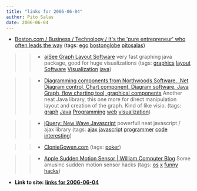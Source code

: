 ```yaml
---
title: "links for 2006-06-04"
author: Pito Salas
date: 2006-06-04
---
```


  * [Boston.com / Business / Technology / It's the 'pure entrepreneur' who often leads the way](<http://www.boston.com/business/technology/articles/2004/12/27/its_the_pure_entrepreneur_who_often_leads_the_way?pg=full>) (tags: [ego](<http://del.icio.us/pitosalas/ego>) [bostonglobe](<http://del.icio.us/pitosalas/bostonglobe>) [pitosalas](<http://del.icio.us/pitosalas/pitosalas>))
>>   * [aiSee Graph Layout Software](<http://www.aisee.com/>) very fast
graphing java package, good for huge visualizations (tags:
[graphics](<http://del.icio.us/pitosalas/graphics>)
[layout](<http://del.icio.us/pitosalas/layout>)
[Software](<http://del.icio.us/pitosalas/Software>)
[Visualization](<http://del.icio.us/pitosalas/Visualization>)
[java](<http://del.icio.us/pitosalas/java>))

>>   * [Diagramming components from Northwoods Software. .Net Diagram control,
Chart component, Diagram software, Java Graph, flow charting tool, graphical
components](<http://www.nwoods.com/>) Another neat Java library, this one more
for direct manipulation layout and creation of the graph. Kind of like visio.
(tags: [graph](<http://del.icio.us/pitosalas/graph>)
[Java](<http://del.icio.us/pitosalas/Java>)
[Programming](<http://del.icio.us/pitosalas/Programming>)
[web](<http://del.icio.us/pitosalas/web>)
[visualization](<http://del.icio.us/pitosalas/visualization>))

>>   * [jQuery: New Wave Javascript](<http://jquery.com/>) powerfull neat
javascript / ajax library (tags: [ajax](<http://del.icio.us/pitosalas/ajax>)
[javascript](<http://del.icio.us/pitosalas/javascript>)
[programmer](<http://del.icio.us/pitosalas/programmer>)
[code](<http://del.icio.us/pitosalas/code>)
[interesting](<http://del.icio.us/pitosalas/interesting>))

>>   * [ClonieGowen.com](<http://www.cloniegowen.com/>) (tags:
[poker](<http://del.icio.us/pitosalas/poker>))

>>   * [Apple Sudden Motion Sensor | William Computer Blog](<http://wpram.com/log/2006/05/26/apple_sudden_mo/>) Some amusinc sudden motion sensor hacks (tags: [os](<http://del.icio.us/pitosalas/os>) [x](<http://del.icio.us/pitosalas/x>) [funny](<http://del.icio.us/pitosalas/funny>) [hacks](<http://del.icio.us/pitosalas/hacks>))
>>


* **Link to site:** **[links for 2006-06-04](None)**

